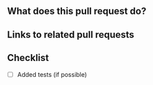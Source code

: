 ## What does this pull request do?
<!--- Give a bit of background information on the changes. Add links to related issues if necessary. -->

## Links to related pull requests
<!--- Examples include one for changed or added packets and for changes on the server. -->

## Checklist
- [ ] Added tests (if possible)
